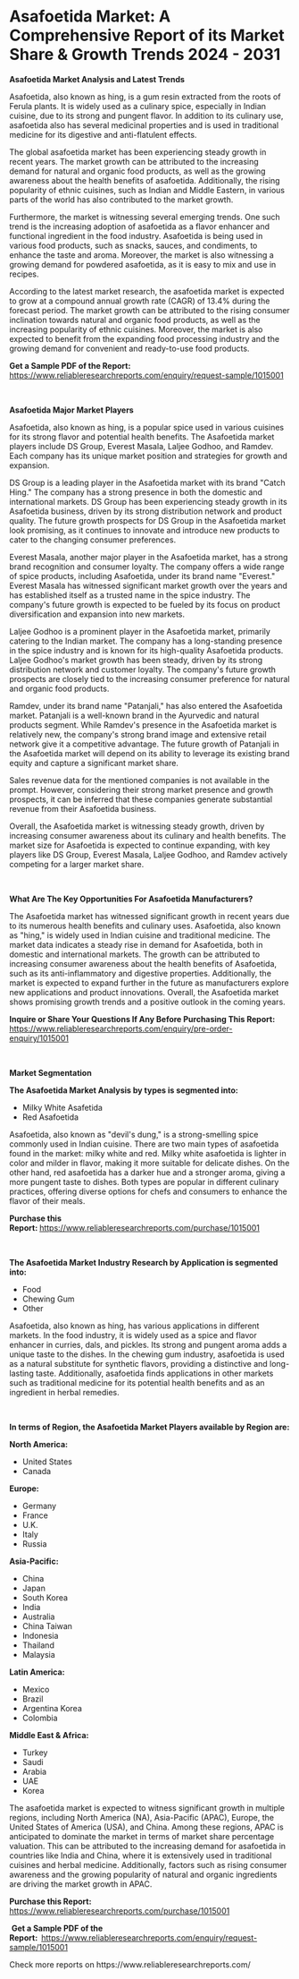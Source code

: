 <p><h1>Asafoetida Market: A Comprehensive Report of its Market Share & Growth Trends 2024 - 2031</h1></p><p><strong>Asafoetida Market Analysis and Latest Trends</strong></p>
<p><p>Asafoetida, also known as hing, is a gum resin extracted from the roots of Ferula plants. It is widely used as a culinary spice, especially in Indian cuisine, due to its strong and pungent flavor. In addition to its culinary use, asafoetida also has several medicinal properties and is used in traditional medicine for its digestive and anti-flatulent effects.</p><p>The global asafoetida market has been experiencing steady growth in recent years. The market growth can be attributed to the increasing demand for natural and organic food products, as well as the growing awareness about the health benefits of asafoetida. Additionally, the rising popularity of ethnic cuisines, such as Indian and Middle Eastern, in various parts of the world has also contributed to the market growth.</p><p>Furthermore, the market is witnessing several emerging trends. One such trend is the increasing adoption of asafoetida as a flavor enhancer and functional ingredient in the food industry. Asafoetida is being used in various food products, such as snacks, sauces, and condiments, to enhance the taste and aroma. Moreover, the market is also witnessing a growing demand for powdered asafoetida, as it is easy to mix and use in recipes.</p><p>According to the latest market research, the asafoetida market is expected to grow at a compound annual growth rate (CAGR) of 13.4% during the forecast period. The market growth can be attributed to the rising consumer inclination towards natural and organic food products, as well as the increasing popularity of ethnic cuisines. Moreover, the market is also expected to benefit from the expanding food processing industry and the growing demand for convenient and ready-to-use food products.</p></p>
<p><strong>Get a Sample PDF of the Report:&nbsp;</strong> <a href="https://www.reliableresearchreports.com/enquiry/request-sample/1015001">https://www.reliableresearchreports.com/enquiry/request-sample/1015001</a></p>
<p>&nbsp;</p>
<p><strong>Asafoetida Major Market Players</strong></p>
<p><p>Asafoetida, also known as hing, is a popular spice used in various cuisines for its strong flavor and potential health benefits. The Asafoetida market players include DS Group, Everest Masala, Laljee Godhoo, and Ramdev. Each company has its unique market position and strategies for growth and expansion.</p><p>DS Group is a leading player in the Asafoetida market with its brand "Catch Hing." The company has a strong presence in both the domestic and international markets. DS Group has been experiencing steady growth in its Asafoetida business, driven by its strong distribution network and product quality. The future growth prospects for DS Group in the Asafoetida market look promising, as it continues to innovate and introduce new products to cater to the changing consumer preferences.</p><p>Everest Masala, another major player in the Asafoetida market, has a strong brand recognition and consumer loyalty. The company offers a wide range of spice products, including Asafoetida, under its brand name "Everest." Everest Masala has witnessed significant market growth over the years and has established itself as a trusted name in the spice industry. The company's future growth is expected to be fueled by its focus on product diversification and expansion into new markets.</p><p>Laljee Godhoo is a prominent player in the Asafoetida market, primarily catering to the Indian market. The company has a long-standing presence in the spice industry and is known for its high-quality Asafoetida products. Laljee Godhoo's market growth has been steady, driven by its strong distribution network and customer loyalty. The company's future growth prospects are closely tied to the increasing consumer preference for natural and organic food products.</p><p>Ramdev, under its brand name "Patanjali," has also entered the Asafoetida market. Patanjali is a well-known brand in the Ayurvedic and natural products segment. While Ramdev's presence in the Asafoetida market is relatively new, the company's strong brand image and extensive retail network give it a competitive advantage. The future growth of Patanjali in the Asafoetida market will depend on its ability to leverage its existing brand equity and capture a significant market share.</p><p>Sales revenue data for the mentioned companies is not available in the prompt. However, considering their strong market presence and growth prospects, it can be inferred that these companies generate substantial revenue from their Asafoetida business.</p><p>Overall, the Asafoetida market is witnessing steady growth, driven by increasing consumer awareness about its culinary and health benefits. The market size for Asafoetida is expected to continue expanding, with key players like DS Group, Everest Masala, Laljee Godhoo, and Ramdev actively competing for a larger market share.</p></p>
<p>&nbsp;</p>
<p><strong>What Are The Key Opportunities For Asafoetida Manufacturers?</strong></p>
<p><p>The Asafoetida market has witnessed significant growth in recent years due to its numerous health benefits and culinary uses. Asafoetida, also known as "hing," is widely used in Indian cuisine and traditional medicine. The market data indicates a steady rise in demand for Asafoetida, both in domestic and international markets. The growth can be attributed to increasing consumer awareness about the health benefits of Asafoetida, such as its anti-inflammatory and digestive properties. Additionally, the market is expected to expand further in the future as manufacturers explore new applications and product innovations. Overall, the Asafoetida market shows promising growth trends and a positive outlook in the coming years.</p></p>
<p><strong>Inquire or Share Your Questions If Any Before Purchasing This Report:</strong> <a href="https://www.reliableresearchreports.com/enquiry/pre-order-enquiry/1015001">https://www.reliableresearchreports.com/enquiry/pre-order-enquiry/1015001</a></p>
<p>&nbsp;</p>
<p><strong>Market Segmentation</strong></p>
<p><strong>The Asafoetida Market Analysis by types is segmented into:</strong></p>
<p><ul><li>Milky White Asafetida</li><li>Red Asafoetida</li></ul></p>
<p><p>Asafoetida, also known as "devil's dung," is a strong-smelling spice commonly used in Indian cuisine. There are two main types of asafoetida found in the market: milky white and red. Milky white asafoetida is lighter in color and milder in flavor, making it more suitable for delicate dishes. On the other hand, red asafoetida has a darker hue and a stronger aroma, giving a more pungent taste to dishes. Both types are popular in different culinary practices, offering diverse options for chefs and consumers to enhance the flavor of their meals.</p></p>
<p><strong>Purchase this Report:&nbsp;</strong><a href="https://www.reliableresearchreports.com/purchase/1015001">https://www.reliableresearchreports.com/purchase/1015001</a></p>
<p>&nbsp;</p>
<p><strong>The Asafoetida Market Industry Research by Application is segmented into:</strong></p>
<p><ul><li>Food</li><li>Chewing Gum</li><li>Other</li></ul></p>
<p><p>Asafoetida, also known as hing, has various applications in different markets. In the food industry, it is widely used as a spice and flavor enhancer in curries, dals, and pickles. Its strong and pungent aroma adds a unique taste to the dishes. In the chewing gum industry, asafoetida is used as a natural substitute for synthetic flavors, providing a distinctive and long-lasting taste. Additionally, asafoetida finds applications in other markets such as traditional medicine for its potential health benefits and as an ingredient in herbal remedies.</p></p>
<p>&nbsp;</p>
<p><strong>In terms of Region, the Asafoetida Market Players available by Region are:</strong></p>
<p>
    <p> <strong> North America: </strong>
        <ul>
            <li>United States</li>
            <li>Canada</li>
        </ul>
        </p> 
    <p> <strong> Europe: </strong>
        <ul>
            <li>Germany</li>
            <li>France</li>
            <li>U.K.</li>
            <li>Italy</li>
            <li>Russia</li>
        </ul>
        </p> 
    <p> <strong> Asia-Pacific: </strong>
        <ul>
            <li>China</li>
            <li>Japan</li>
            <li>South Korea</li>
            <li>India</li>
            <li>Australia</li>
            <li>China Taiwan</li>
            <li>Indonesia</li>
            <li>Thailand</li>
            <li>Malaysia</li>
        </ul>
        </p> 
    <p> <strong> Latin America: </strong>
        <ul>
            <li>Mexico</li>
            <li>Brazil</li>
            <li>Argentina Korea</li>
            <li>Colombia</li>
        </ul>
        </p> 
    <p> <strong> Middle East & Africa: </strong>
        <ul>
            <li>Turkey</li>
            <li>Saudi</li>
            <li>Arabia</li>
            <li>UAE</li>
            <li>Korea</li>
        </ul>
    </p>
    </p>
<p><p>The asafoetida market is expected to witness significant growth in multiple regions, including North America (NA), Asia-Pacific (APAC), Europe, the United States of America (USA), and China. Among these regions, APAC is anticipated to dominate the market in terms of market share percentage valuation. This can be attributed to the increasing demand for asafoetida in countries like India and China, where it is extensively used in traditional cuisines and herbal medicine. Additionally, factors such as rising consumer awareness and the growing popularity of natural and organic ingredients are driving the market growth in APAC.</p></p>
<p><strong>Purchase this Report: </strong><a href="https://www.reliableresearchreports.com/purchase/1015001">https://www.reliableresearchreports.com/purchase/1015001</a></p>
<p>&nbsp;<strong>Get a Sample PDF of the Report:&nbsp;&nbsp;</strong><a href="https://www.reliableresearchreports.com/enquiry/request-sample/1015001">https://www.reliableresearchreports.com/enquiry/request-sample/1015001</a></p>
<p><strong></strong></p>
<p>Check more reports on https://www.reliableresearchreports.com/</p>
